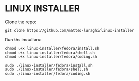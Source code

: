 # LINUX INSTALLER

Clone the repo:
```
git clone https://github.com/matteo-luraghi/linux-installer
```
Run the installers:
```
chmod u+x linux-installer/fedora/install.sh
chmod u+x linux-installer/fedora/shell.sh
chmod u+x linux-installer/fedora/coding.sh
```

```
sudo ./linux-installer/fedora/install.sh
sudo ./linux-installer/fedora/shell.sh
sudo ./linux-installer/fedora/coding.sh
```
